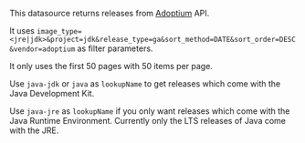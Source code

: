 This datasource returns releases from [Adoptium](https://adoptium.net/) API.

It uses `image_type=<jre|jdk>&project=jdk&release_type=ga&sort_method=DATE&sort_order=DESC&vendor=adoptium` as filter parameters.

It only uses the first 50 pages with 50 items per page.

Use `java-jdk` or `java` as `lookupName` to get releases which come with the Java Development Kit.

Use `java-jre`  as `lookupName` if you only want releases which come with the Java Runtime Environment.
Currently only the LTS releases of Java come with the JRE.
